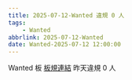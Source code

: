 ```yaml
---
title: 2025-07-12-Wanted 違規 0 人
tags:
    - Wanted
abbrlink: 2025-07-12-Wanted
date: Wanted-2025-07-12 12:00:00
---
```

Wanted 板 [板規連結](https://www.ptt.cc/bbs/Wanted/M.1608829773.A.D3B.html)
昨天違規 0 人
